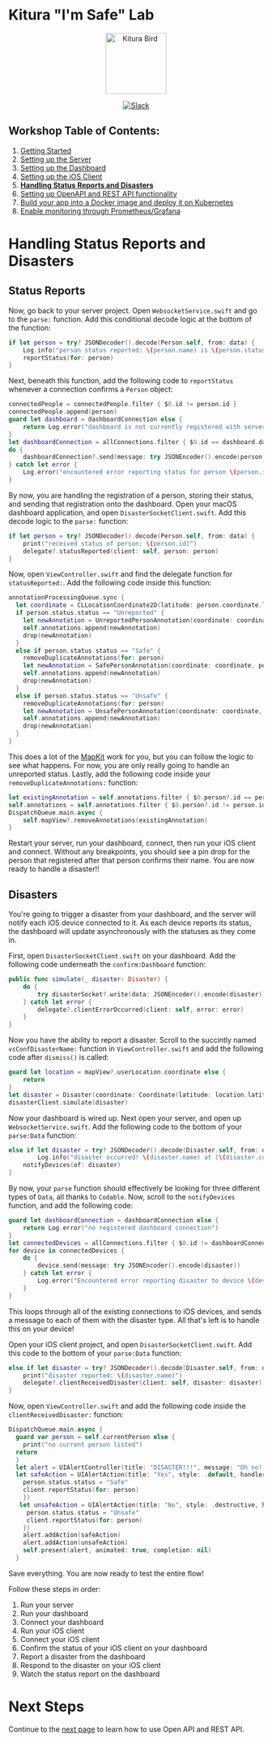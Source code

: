 # Kitura "I'm Safe" Lab

<p align="center">
<img src="https://www.ibm.com/cloud-computing/bluemix/sites/default/files/assets/page/catalog-swift.svg" width="120" alt="Kitura Bird">
</p>

<p align="center">
<a href= "http://swift-at-ibm-slack.mybluemix.net/">
    <img src="http://swift-at-ibm-slack.mybluemix.net/badge.svg"  alt="Slack">
</a>
</p>

## Workshop Table of Contents:

1. [Getting Started](https://github.com/dokun1/kitua-safe-lab/blob/master/README.md)
2. [Setting up the Server](https://github.com/dokun1/kitua-safe-lab/blob/master/ServerSetUp.md)
3. [Setting up the Dashboard](https://github.com/dokun1/kitua-safe-lab/blob/master/DashboardSetUp.md)
4. [Setting up the iOS Client](https://github.com/dokun1/kitua-safe-lab/blob/master/iOSSetUp.md)
5. **[Handling Status Reports and Disasters](https://github.com/dokun1/kitua-safe-lab/blob/master/StatusReportsAndDisasters.md)**
6. [Setting up OpenAPI and REST API functionality](https://github.com/dokun1/kitua-safe-lab/blob/master/OpenAndRESTAPI.md)
7. [Build your app into a Docker image and deploy it on Kubernetes](https://github.com/dokun1/kitua-safe-lab/blob/master/DockerAndKubernetes.md)
8. [Enable monitoring through Prometheus/Grafana](https://github.com/dokun1/kitua-safe-lab/blob/master/PrometheusAndGrafana.md)

# Handling Status Reports and Disasters

## Status Reports

Now, go back to your server project. Open `WebsocketService.swift` and go to the `parse:` function. Add this conditional decode logic at the bottom of the function:

```swift
if let person = try? JSONDecoder().decode(Person.self, from: data) {
    Log.info("person status reported: \(person.name) is \(person.status.status)")
    reportStatus(for: person)
}
```

Next, beneath this function, add the following code to `reportStatus` whenever a connection confirms a `Person` object:

```swift
connectedPeople = connectedPeople.filter { $0.id != person.id }
connectedPeople.append(person)
guard let dashboard = dashboardConnection else {
    return Log.error("dashboard is not currently registered with server")
}
let dashboardConnection = allConnections.filter { $0.id == dashboard.dashboardID }.first
do {
    dashboardConnection?.send(message: try JSONEncoder().encode(person))
} catch let error {
    Log.error("encountered error reporting status for person \(person.id): \(error.localizedDescription)")
}
```

By now, you are handling the registration of a person, storing their status, and sending that registration onto the dashboard. Open your macOS dashboard application, and open `DisasterSocketClient.swift`. Add this decode logic to the `parse:` function:

```swift
if let person = try? JSONDecoder().decode(Person.self, from: data) {
    print("received status of person: \(person.id)")
    delegate?.statusReported(client: self, person: person)
}
```

Now, open `ViewController.swift` and find the delegate function for `statusReported:`. Add the following code inside this function:

```swift
annotationProcessingQueue.sync {
  let coordinate = CLLocationCoordinate2D(latitude: person.coordinate.latitude, longitude: person.coordinate.longitude)
  if person.status.status == "Unreported" {
    let newAnnotation = UnreportedPersonAnnotation(coordinate: coordinate, person: person)
    self.annotations.append(newAnnotation)
    drop(newAnnotation)
  }
  else if person.status.status == "Safe" {
    removeDuplicateAnnotations(for: person)
    let newAnnotation = SafePersonAnnotation(coordinate: coordinate, person: person)
    self.annotations.append(newAnnotation)
    drop(newAnnotation)
  }
  else if person.status.status == "Unsafe" {
    removeDuplicateAnnotations(for: person)
    let newAnnotation = UnsafePersonAnnotation(coordinate: coordinate, person: person)
    self.annotations.append(newAnnotation)
    drop(newAnnotation)
  }
}
```

This does a lot of the [MapKit](https://developer.apple.com/documentation/mapkit) work for you, but you can follow the logic to see what happens. For now, you are only really going to handle an unreported status. Lastly, add the following code inside your `removeDuplicateAnnotations:` function:

```swift
let existingAnnotation = self.annotations.filter { $0.person?.id == person.id }
self.annotations = self.annotations.filter { $0.person?.id != person.id }
DispatchQueue.main.async {
    self.mapView?.removeAnnotations(existingAnnotation)
}
```

Restart your server, run your dashboard, connect, then run your iOS client and connect. Without any breakpoints, you should see a pin drop for the person that registered after that person confirms their name. You are now ready to handle a disaster!!

## Disasters

You're going to trigger a disaster from your dashboard, and the server will notify each iOS device connected to it. As each device reports its status, the dashboard will update asynchronously with the statuses as they come in.

First, open `DisasterSocketClient.swift` on your dashboard. Add the following code underneath the `confirm:Dashboard` function:

```swift
public func simulate(_ disaster: Disaster) {
    do {
        try disasterSocket?.write(data: JSONEncoder().encode(disaster))
    } catch let error {
        delegate?.clientErrorOccurred(client: self, error: error)
    }
}
```

Now you have the ability to report a disaster. Scroll to the succintly named `vcConfDisasterName:` function in `ViewController.swift` and add the following code after `dismiss()` is called:

```swift
guard let location = mapView?.userLocation.coordinate else {
    return
}
let disaster = Disaster(coordinate: Coordinate(latitude: location.latitude, longitude: location.longitude), name: name)
disasterClient.simulate(disaster)
```

Now your dashboard is wired up. Next open your server, and open up `WebsocketService.swift`. Add the following code to the bottom of your `parse:Data` function:

```swift
else if let disaster = try? JSONDecoder().decode(Disaster.self, from: data) {
        Log.info("disaster occurred! \(disaster.name) at (\(disaster.coordinate.latitude), \(disaster.coordinate.longitude))")
    notifyDevices(of: disaster)
}
```

By now, your `parse` function should effectively be looking for three different types of `Data`, all thanks to `Codable`. Now, scroll to the `notifyDevices` function, and add the following code:

```swift
guard let dashboardConnection = dashboardConnection else {
    return Log.error("no registered dashboard connection")
}
let connectedDevices = allConnections.filter { $0.id != dashboardConnection.dashboardID }
for device in connectedDevices {
    do {
        device.send(message: try JSONEncoder().encode(disaster))
    } catch let error {
        Log.error("Encountered error reporting disaster to device \(device.id): \(error.localizedDescription)")
    }
}
```

This loops through all of the existing connections to iOS devices, and sends a message to each of them with the disaster type. All that's left is to handle this on your device!

Open your iOS client project, and open `DisasterSocketClient.swift`. Add this code to the bottom of your `parse:Data` function:

```swift
else if let disaster = try? JSONDecoder().decode(Disaster.self, from: data) {
    print("disaster reported: \(disaster.name)")
    delegate?.clientReceivedDisaster(client: self, disaster: disaster)
}
```

Now, open `ViewController.swift` and add the following code inside the `clientReceivedDisaster:` function:

```swift
DispatchQueue.main.async {
  guard var person = self.currentPerson else {
    print("no current person listed")
  return
  }
  let alert = UIAlertController(title: "DISASTER!!!", message: "Oh no! \(disaster.name) in your area!! Are you safe?", preferredStyle: .alert)
  let safeAction = UIAlertAction(title: "Yes", style: .default, handler: { action in
    person.status.status = "Safe"
    client.reportStatus(for: person)
    })
   let unsafeAction = UIAlertAction(title: "No", style: .destructive, handler: { action in
     person.status.status = "Unsafe"
     client.reportStatus(for: person)
    })
    alert.addAction(safeAction)
    alert.addAction(unsafeAction)
    self.present(alert, animated: true, completion: nil)
  }
```

Save everything. You are now ready to test the entire flow!

Follow these steps in order:

1. Run your server
2. Run your dashboard
3. Connect your dashboard
4. Run your iOS client
5. Connect your iOS client
6. Confirm the status of your iOS client on your dashboard
7. Report a disaster from the dashboard
8. Respond to the disaster on your iOS client
9. Watch the status report on the dashboard

# Next Steps

Continue to the [next page](https://github.com/dokun1/kitua-safe-lab/blob/master/DashboardSetUp.md) to learn how to use Open API and REST API.
